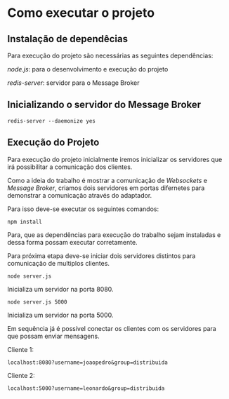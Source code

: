 # Como executar o projeto

## Instalação de dependêcias

Para execução do projeto são necessárias as seguintes dependências:

*node.js*: para o desenvolvimento e execução do projeto

*redis-server*: servidor para o Message Broker 

## Inicializando  o servidor do Message Broker

```redis-server --daemonize yes```

## Execução do Projeto

Para execução do projeto inicialmente iremos inicializar os servidores que irá possibilitar a comunicação dos clientes.

Como a ideia do trabalho é mostrar a comunicação de *Websockets* e *Message Broker*, criamos dois servidores em portas difernetes para demonstrar a comunicação através do adaptador.

Para isso deve-se executar os seguintes comandos:

```
npm install
```

Para, que as dependências para execução do trabalho sejam instaladas e dessa forma possam executar corretamente.

Para próxima etapa deve-se iniciar dois servidores distintos para comunicação de multiplos clientes.

```
node server.js
```

Inicializa um servidor na porta 8080.

```
node server.js 5000
```
Inicializa um servidor na porta 5000.

Em sequência já é possível conectar os clientes com os servidores para que possam enviar mensagens.

Cliente 1:
```
localhost:8080?username=joaopedro&group=distribuida
```

Cliente 2: 
```
localhost:5000?username=leonardo&group=distribuida
```
